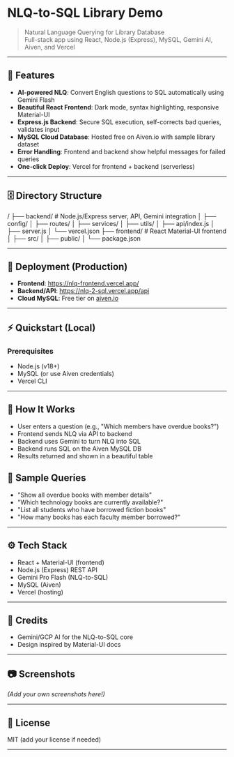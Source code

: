 # NLQ-to-SQL Library Demo

> Natural Language Querying for Library Database  
> Full-stack app using React, Node.js (Express), MySQL, Gemini AI, Aiven, and Vercel

---

## 🌟 Features

- **AI-powered NLQ**: Convert English questions to SQL automatically using Gemini Flash
- **Beautiful React Frontend**: Dark mode, syntax highlighting, responsive Material-UI
- **Express.js Backend**: Secure SQL execution, self-corrects bad queries, validates input
- **MySQL Cloud Database**: Hosted free on Aiven.io with sample library dataset
- **Error Handling**: Frontend and backend show helpful messages for failed queries
- **One-click Deploy**: Vercel for frontend + backend (serverless)

---

## 🗄️ Directory Structure

/
├── backend/ # Node.js/Express server, API, Gemini integration
│ ├── config/
│ ├── routes/
│ ├── services/
│ ├── utils/
│ ├── api/index.js
│ ├── server.js
│ └── vercel.json
├── frontend/ # React Material-UI frontend
│ ├── src/
│ ├── public/
│ └── package.json



---

## 🚀 Deployment (Production)

- **Frontend**: https://nlq-frontend.vercel.app/
- **Backend/API**: https://nlq-2-sql.vercel.app/api
- **Cloud MySQL**: Free tier on [aiven.io](https://aiven.io/)

---

## ⚡ Quickstart (Local)

### Prerequisites

- Node.js (v18+)
- MySQL (or use Aiven credentials)
- Vercel CLI


---

## 🤖 How It Works

- User enters a question (e.g., "Which members have overdue books?")
- Frontend sends NLQ via API to backend
- Backend uses Gemini to turn NLQ into SQL
- Backend runs SQL on the Aiven MySQL DB
- Results returned and shown in a beautiful table

## 📝 Sample Queries

- "Show all overdue books with member details"
- "Which technology books are currently available?"
- "List all students who have borrowed fiction books"
- "How many books has each faculty member borrowed?"

---

## ⚙️ Tech Stack

- React + Material-UI (frontend)
- Node.js (Express) REST API
- Gemini Pro Flash (NLQ-to-SQL)
- MySQL (Aiven)
- Vercel (hosting)

---

## 🙌 Credits

- Gemini/GCP AI for the NLQ-to-SQL core
- Design inspired by Material-UI docs

---

## 📷 Screenshots

*(Add your own screenshots here!)*

---

## 🧩 License

MIT (add your license if needed)

---
